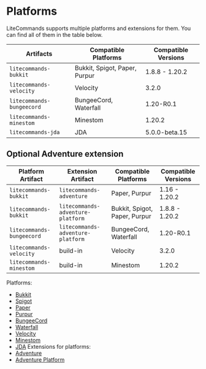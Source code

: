 # Platforms

LiteCommands supports multiple platforms and extensions for them. You can find all of them in the table below.

| Artifacts                 | Compatible Platforms          | Compatible Versions |
|---------------------------|-------------------------------|---------------------|
| `litecommands-bukkit`     | Bukkit, Spigot, Paper, Purpur | 1.8.8 - 1.20.2      |
| `litecommands-velocity`   | Velocity                      | 3.2.0               |
| `litecommands-bungeecord` | BungeeCord, Waterfall         | 1.20-R0.1           |
| `litecommands-minestom`   | Minestom                      | 1.20.2              |
| `litecommands-jda`        | JDA                           | 5.0.0-beta.15       |

## Optional Adventure extension

| Platform Artifact         | Extension Artifact                | Compatible Platforms          | Compatible Versions |
|---------------------------|-----------------------------------|-------------------------------|---------------------|
| `litecommands-bukkit`     | `litecommands-adventure`          | Paper, Purpur                 | 1.16 - 1.20.2       |
| `litecommands-bukkit`     | `litecommands-adventure-platform` | Bukkit, Spigot, Paper, Purpur | 1.8.8 - 1.20.2      |
| `litecommands-bungeecord` | `litecommands-adventure-platform` | BungeeCord, Waterfall         | 1.20-R0.1           |
| `litecommands-velocity`   | build-in                          | Velocity                      | 3.2.0               |
| `litecommands-minestom`   | build-in                          | Minestom                      | 1.20.2              |

Platforms:
- [Bukkit](https://dev.bukkit.org/)
- [Spigot](https://www.spigotmc.org/wiki/spigot-maven/)
- [Paper](https://docs.papermc.io/paper/devi)
- [Purpur](https://purpurmc.org/)
- [BungeeCord](https://www.spigotmc.org/wiki/bungeecord-maven/)
- [Waterfall](https://docs.papermc.io/waterfall/getting-started)
- [Velocity](https://docs.papermc.io/velocity/dev/)
- [Minestom](https://github.com/Minestom/Minestom)
- [JDA](https://github.com/discord-jda/JDA)
Extensions for platforms:
- [Adventure](https://docs.advntr.dev/getting-started.html)
- [Adventure Platform](https://docs.advntr.dev/platform/index.html)